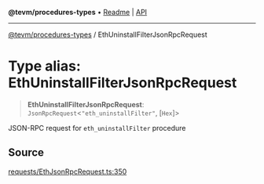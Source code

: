 **@tevm/procedures-types** • [Readme](../README.md) \| [API](../globals.md)

***

[@tevm/procedures-types](../README.md) / EthUninstallFilterJsonRpcRequest

# Type alias: EthUninstallFilterJsonRpcRequest

> **EthUninstallFilterJsonRpcRequest**: `JsonRpcRequest`\<`"eth_uninstallFilter"`, [`Hex`]\>

JSON-RPC request for `eth_uninstallFilter` procedure

## Source

[requests/EthJsonRpcRequest.ts:350](https://github.com/evmts/tevm-monorepo/blob/main/packages/procedures-types/src/requests/EthJsonRpcRequest.ts#L350)
